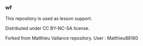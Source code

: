 ### wf

This repository is used as lesson support.

Distributed under CC BY-NC-SA license.

Forked from Matthieu Vallance repository. User : Matthieu88160
